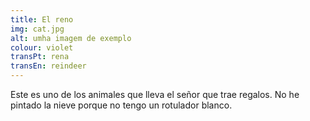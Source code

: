 ```yaml
---
title: El reno
img: cat.jpg
alt: umha imagem de exemplo
colour: violet
transPt: rena
transEn: reindeer
---
```


Este es uno de los animales que lleva el señor que trae regalos. No he pintado la nieve porque no tengo un rotulador blanco.